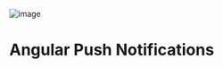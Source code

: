 ![image](https://raw.githubusercontent.com/LukasMarx/angular-push-notifications/master/angular-push-notifications.png)
# Angular Push Notifications
